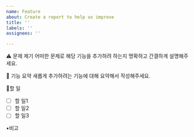 ```yaml
---
name: Feature
about: Create a report to help us improve
title: ''
labels: ''
assignees: ''

---
```


⚠️ 문제 제기
어떠한 문제로 해당 기능을 추가하려 하는지 명확하고 간결하게 설명해주세요.

📝 기능 요약
새롭게 추가하려는 기능에 대해 요약해서 작성해주세요.

📍할 일
-[ ] 할 일1
-[ ] 할 일2
-[ ] 할 일3

▪️비고
